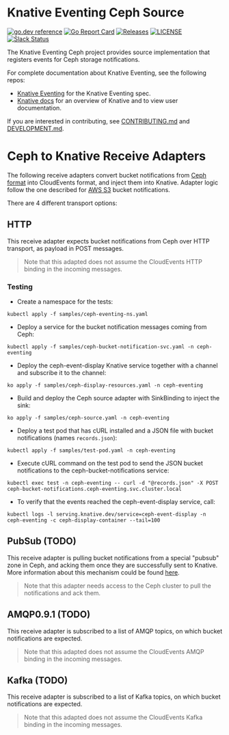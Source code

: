 # Knative Eventing Ceph Source

[![go.dev reference](https://img.shields.io/badge/go.dev-reference-007d9c?logo=go&logoColor=white)](https://pkg.go.dev/github.com/knative-sandbox/eventing-ceph)
[![Go Report Card](https://goreportcard.com/badge/knative/eventing-contrib)](https://goreportcard.com/report/knative-sandbox/eventing-ceph)
[![Releases](https://img.shields.io/github/release-pre/knative/eventing-contrib.svg)](https://github.com/knative-sandbox/eventing-ceph/releases)
[![LICENSE](https://img.shields.io/github/license/knative/eventing-contrib.svg)](https://github.com/knative-sandbox/eventing-ceph/blob/master/LICENSE)
[![Slack Status](https://img.shields.io/badge/slack-join_chat-white.svg?logo=slack&style=social)](https://knative.slack.com)

The Knative Eventing Ceph project provides source implementation that registers
events for Ceph storage notifications.

For complete documentation about Knative Eventing, see the following repos:

- [Knative Eventing](https://www.knative.dev/docs/eventing/) for the Knative
  Eventing spec.
- [Knative docs](https://www.knative.dev/docs/) for an overview of Knative and
  to view user documentation.

If you are interested in contributing, see [CONTRIBUTING.md](./CONTRIBUTING.md)
and [DEVELOPMENT.md](./DEVELOPMENT.md).

# Ceph to Knative Receive Adapters

The following receive adapters convert bucket notifications from
[Ceph format](https://docs.ceph.com/docs/master/radosgw/notifications/#events)
into CloudEvents format, and inject them into Knative. Adapter logic follow the
one described for
[AWS S3](https://github.com/cloudevents/spec/blob/master/adapters/aws-s3.md)
bucket notifications.

There are 4 different transport options:

## HTTP

This receive adapter expects bucket notifications from Ceph over HTTP transport,
as payload in POST messages.

> Note that this adapted does not assume the CloudEvents HTTP binding in the
> incoming messages.

### Testing

- Create a namespace for the tests:

```
kubectl apply -f samples/ceph-eventing-ns.yaml
```

- Deploy a service for the bucket notification messages coming from Ceph:

```
kubectl apply -f samples/ceph-bucket-notification-svc.yaml -n ceph-eventing
```

- Deploy the ceph-event-display Knative service together with a channel and
  subscribe it to the channel:

```
ko apply -f samples/ceph-display-resources.yaml -n ceph-eventing
```

- Build and deploy the Ceph source adapter with SinkBinding to inject the sink:

```
ko apply -f samples/ceph-source.yaml -n ceph-eventing
```

- Deploy a test pod that has cURL installed and a JSON file with bucket
  notifications (names `records.json`):

```
kubectl apply -f samples/test-pod.yaml -n ceph-eventing
```

- Execute cURL command on the test pod to send the JSON bucket notifications to
  the ceph-bucket-notifications service:

```
kubectl exec test -n ceph-eventing -- curl -d "@records.json" -X POST ceph-bucket-notifications.ceph-eventing.svc.cluster.local
```

- To verify that the events reached the ceph-event-display service, call:

```
kubectl logs -l serving.knative.dev/service=ceph-event-display -n ceph-eventing -c ceph-display-container --tail=100
```

## PubSub (TODO)

This receive adapter is pulling bucket notifications from a special "pubsub"
zone in Ceph, and acking them once they are successfully sent to Knative. More
information about this mechanism could be found
[here](https://docs.ceph.com/docs/master/radosgw/pubsub-module/).

> Note that this adapter needs access to the Ceph cluster to pull the
> notifications and ack them.

## AMQP0.9.1 (TODO)

This receive adapter is subscribed to a list of AMQP topics, on which bucket
notifications are expected.

> Note that this adapted does not assume the CloudEvents AMQP binding in the
> incoming messages.

## Kafka (TODO)

This receive adapter is subscribed to a list of Kafka topics, on which bucket
notifications are expected.

> Note that this adapted does not assume the CloudEvents Kafka binding in the
> incoming messages.
